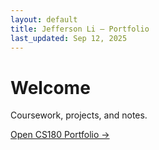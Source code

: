 ```yaml
---
layout: default
title: Jefferson Li — Portfolio
last_updated: Sep 12, 2025
---
```


<div class="card">
  <h1>Welcome</h1>
  <p class="muted">Coursework, projects, and notes.</p>
  <p><a class="btn" href="/cs180/">Open CS180 Portfolio →</a></p>
</div>
